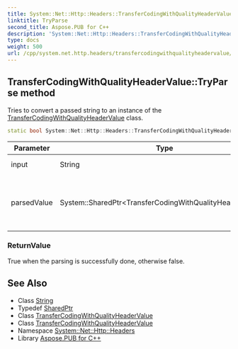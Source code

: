 ```yaml
---
title: System::Net::Http::Headers::TransferCodingWithQualityHeaderValue::TryParse method
linktitle: TryParse
second_title: Aspose.PUB for C++
description: 'System::Net::Http::Headers::TransferCodingWithQualityHeaderValue::TryParse method. Tries to convert a passed string to an instance of the TransferCodingWithQualityHeaderValue class in C++.'
type: docs
weight: 500
url: /cpp/system.net.http.headers/transfercodingwithqualityheadervalue/tryparse/
---
```

## TransferCodingWithQualityHeaderValue::TryParse method


Tries to convert a passed string to an instance of the [TransferCodingWithQualityHeaderValue](../) class.

```cpp
static bool System::Net::Http::Headers::TransferCodingWithQualityHeaderValue::TryParse(String input, System::SharedPtr<TransferCodingWithQualityHeaderValue> &parsedValue)
```


| Parameter | Type | Description |
| --- | --- | --- |
| input | String | A string to parse. |
| parsedValue | System::SharedPtr\<TransferCodingWithQualityHeaderValue\>\& | An instance where a parsed object will be assigned. |

### ReturnValue

True when the parsing is successfully done, otherwise false.

## See Also

* Class [String](../../../system/string/)
* Typedef [SharedPtr](../../../system/sharedptr/)
* Class [TransferCodingWithQualityHeaderValue](../)
* Class [TransferCodingWithQualityHeaderValue](../)
* Namespace [System::Net::Http::Headers](../../)
* Library [Aspose.PUB for C++](../../../)
